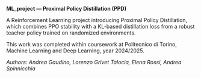 ****ML_project — Proximal Policy Distillation (PPD)****

A Reinforcement Learning project introducing Proximal Policy Distillation, which combines PPO stability with a KL-based distillation loss from a robust teacher policy trained on randomized environments.

This work was completed within coursework at Politecnico di Torino, Machine Learning and Deep Learning, year 2024/2025.

_Authors: Andrea Gaudino, Lorenzo Grivet Talocia, Elena Rossi, Andrea Spinnicchia_
